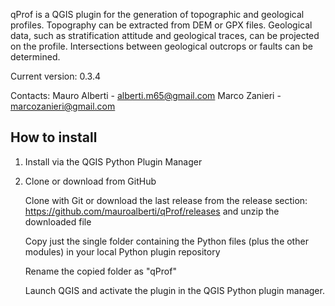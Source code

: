 qProf is a QGIS plugin for the generation of topographic and geological profiles. Topography can be extracted from DEM or GPX files. Geological data, such as stratification attitude and geological traces, can be projected on the profile. Intersections between geological outcrops or faults can be determined.
  
Current version: 0.3.4

Contacts:
Mauro Alberti - alberti.m65@gmail.com
Marco Zanieri - marcozanieri@gmail.com


## How to install

1. Install via the QGIS Python Plugin Manager

2. Clone or download from GitHub

   Clone with Git or download the last release from the release section: https://github.com/mauroalberti/qProf/releases and unzip the downloaded file 
   
   Copy just the single folder containing the Python files (plus the other modules) in your local Python plugin repository
   
   Rename the copied folder as "qProf"
   
   Launch QGIS and activate the plugin in the QGIS Python plugin manager.



